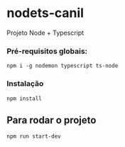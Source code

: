 # nodets-canil
Projeto Node + Typescript

### Pré-requisitos globais:
`npm i -g nodemon typescript ts-node`

### Instalação
`npm install`

## Para rodar o projeto
`npm run start-dev`